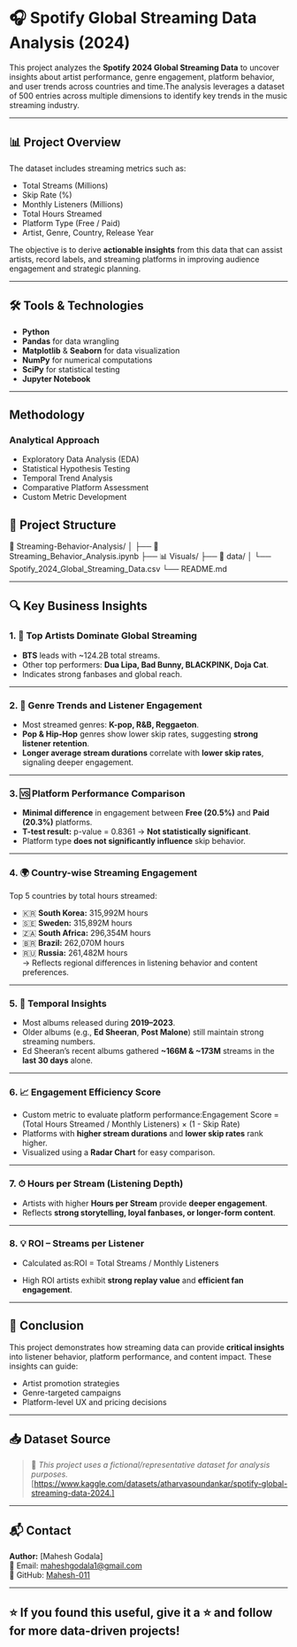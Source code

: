 # 🎧 Spotify Global Streaming Data Analysis (2024)

This project analyzes the **Spotify 2024 Global Streaming Data** to uncover insights about artist performance, genre engagement, platform behavior, and user trends across countries and time.The analysis leverages a dataset of 500 entries across multiple dimensions to identify key trends in the music streaming industry.

---

## 📊 Project Overview

The dataset includes streaming metrics such as:
- Total Streams (Millions)
- Skip Rate (%)
- Monthly Listeners (Millions)
- Total Hours Streamed
- Platform Type (Free / Paid)
- Artist, Genre, Country, Release Year

The objective is to derive **actionable insights** from this data that can assist artists, record labels, and streaming platforms in improving audience engagement and strategic planning.

---

## 🛠️ Tools & Technologies

- **Python**
- **Pandas** for data wrangling  
- **Matplotlib** & **Seaborn** for data visualization  
- **NumPy** for numerical computations  
- **SciPy** for statistical testing  
- **Jupyter Notebook**

---
## Methodology
### Analytical Approach
- Exploratory Data Analysis (EDA)
- Statistical Hypothesis Testing
- Temporal Trend Analysis
- Comparative Platform Assessment
- Custom Metric Development

## 📂 Project Structure
📁 Streaming-Behavior-Analysis/
│
├── 📄 Streaming_Behavior_Analysis.ipynb 
├── 📊 Visuals/ 
├── 📁 data/
│ └── Spotify_2024_Global_Streaming_Data.csv
└── README.md 


---

## 🔍 Key Business Insights

### 1. 🎤 Top Artists Dominate Global Streaming
- **BTS** leads with ~124.2B total streams.
- Other top performers: **Dua Lipa, Bad Bunny, BLACKPINK, Doja Cat**.
- Indicates strong fanbases and global reach.

---

### 2. 🎼 Genre Trends and Listener Engagement
- Most streamed genres: **K-pop, R&B, Reggaeton**.
- **Pop & Hip-Hop** genres show lower skip rates, suggesting **strong listener retention**.
- **Longer average stream durations** correlate with **lower skip rates**, signaling deeper engagement.

---

### 3. 🆚 Platform Performance Comparison
- **Minimal difference** in engagement between **Free (20.5%)** and **Paid (20.3%)** platforms.
- **T-test result:** p-value = 0.8361 → **Not statistically significant**.
- Platform type **does not significantly influence** skip behavior.

---

### 4. 🌍 Country-wise Streaming Engagement
Top 5 countries by total hours streamed:
- 🇰🇷 **South Korea:** 315,992M hours  
- 🇸🇪 **Sweden:** 315,892M hours  
- 🇿🇦 **South Africa:** 296,354M hours  
- 🇧🇷 **Brazil:** 262,070M hours  
- 🇷🇺 **Russia:** 261,482M hours  
→ Reflects regional differences in listening behavior and content preferences.

---

### 5. 📆 Temporal Insights
- Most albums released during **2019–2023**.
- Older albums (e.g., **Ed Sheeran**, **Post Malone**) still maintain strong streaming numbers.
- Ed Sheeran’s recent albums gathered **~166M & ~173M** streams in the **last 30 days** alone.

---

### 6. 📈 Engagement Efficiency Score
- Custom metric to evaluate platform performance:Engagement Score =
(Total Hours Streamed / Monthly Listeners) × (1 - Skip Rate)
- Platforms with **higher stream durations** and **lower skip rates** rank higher.
- Visualized using a **Radar Chart** for easy comparison.

---

### 7. ⏱ Hours per Stream (Listening Depth)
- Artists with higher **Hours per Stream** provide **deeper engagement**.
- Reflects **strong storytelling, loyal fanbases, or longer-form content**.

---

### 8. 💡 ROI – Streams per Listener
- Calculated as:ROI = Total Streams / Monthly Listeners

- High ROI artists exhibit **strong replay value** and **efficient fan engagement**.

---

## 📌 Conclusion

This project demonstrates how streaming data can provide **critical insights** into listener behavior, platform performance, and content impact. These insights can guide:
- Artist promotion strategies
- Genre-targeted campaigns
- Platform-level UX and pricing decisions

---

## 📥 Dataset Source

> 🔗 *This project uses a fictional/representative dataset for analysis purposes.*  
> [https://www.kaggle.com/datasets/atharvasoundankar/spotify-global-streaming-data-2024.]

---

## 📬 Contact

**Author:** [Mahesh Godala]  
📧 Email: maheshgodala1@gmail.com  
🔗 GitHub: [Mahesh-011](https://github.com/Mahesh-011)

---

## ⭐ If you found this useful, give it a ⭐ and follow for more data-driven projects!



